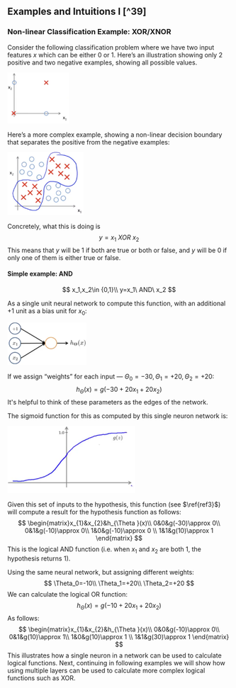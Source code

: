 ## Examples and Intuitions I [^39]

### Non-linear Classification Example: XOR/XNOR

Consider the following classification problem where we have two input features $x$ which can be either $0$ or $1$.  Here’s an illustration showing only 2 positive and two negative examples, showing all possible values.

<img src="05-neural-networks-applications-i.assets/image-20210327150031309.png" alt="image-20210327150031309" style="zoom:33%;" />

Here’s a more complex example, showing a non-linear decision boundary that separates the positive from the negative examples:

<img src="05-neural-networks-applications-i.assets/image-20210327150329739.png" alt="image-20210327150329739" style="zoom:33%;" />

Concretely, what this is doing is 
$$
y=x_{1}\ XOR\ x_{2}
$$
This means that $y$ will be 1 if both are true or both or false, and $y$ will be 0 if only one of them is either true or false.

#### Simple example: AND

$$
x_1,x_2\in {0,1}\\
y=x_1\ AND\ x_2
$$

As a single unit neural network to compute this function, with an additional +1 unit as a bias unit for $x_0$:

<img src="05-neural-networks-applications-i.assets/image-20210327161444285.png" alt="image-20210327161444285" style="zoom:33%;" />

If we assign “weights” for each input — $\Theta_0=-30, \Theta_1=+20, \Theta_2=+20$:
$$
h_\Theta(x)=g(-30+20x_1+20x_2) \label{ref3}
$$
It's helpful to think of these parameters as the edges of the network.

The sigmoid function for this as computed by this single neuron network is:

<img src="05-neural-networks-applications-i.assets/image-20210327162806487.png" alt="image-20210327162806487" style="zoom:33%;" />

Given this set of inputs to the hypothesis, this function (see $\ref{ref3}$) will compute a result for the hypothesis function as follows:
$$
\begin{matrix}x_{1}&x_{2}&h_{\Theta }(x)\\ 0&0&g(-30)\approx 0\\ 0&1&g(-10)\approx 0\\ 1&0&g(-10)\approx 0 \\ 1&1&g(10)\approx 1 \end{matrix}
$$
This is the logical AND function (i.e. when $x_1$ and $x_2$ are both 1, the hypothesis returns 1).

Using the same neural network, but assigning different weights:
$$
\Theta_0=-10\\ \Theta_1=+20\\ \Theta_2=+20
$$
We can calculate the logical OR function:
$$
h_\Theta(x)=g(-10+20x_1+20x_2) \label{ref6}
$$
As follows:
$$
\begin{matrix}x_{1}&x_{2}&h_{\Theta }(x)\\ 0&0&g(-10)\approx 0\\ 0&1&g(10)\approx 1\\ 1&0&g(10)\approx 1 \\ 1&1&g(30)\approx 1 \end{matrix}
$$
This illustrates how a single neuron in a network can be used to calculate logical functions.  Next, continuing in following examples we will show how using multiple layers can be used to calculate more complex logical functions such as XOR.

